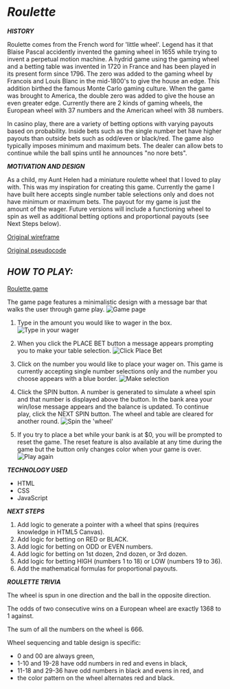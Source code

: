 # **_Roulette_**

**_HISTORY_**

Roulette comes from the French word for 'little wheel'. Legend has it that Blaise Pascal accidently invented the gaming wheel in 1655 while trying to invent a perpetual motion machine. A hydrid game using the gaming wheel and a betting table was invented in 1720 in France and has been played in its present form since 1796. The zero was added to the gaming wheel by Francois and Louis Blanc in the mid-1800's to give the house an edge. This addition birthed the famous Monte Carlo gaming culture. When the game was brought to America, the double zero was added to give the house an even greater edge. Currently there are 2 kinds of gaming wheels, the European wheel with 37 numbers and the American wheel with 38 numbers.

In casino play, there are a variety of betting options with varying payouts based on probability. Inside bets such as the single number bet have higher payouts than outside bets such as odd/even or black/red. The game also typically imposes minimum and maximum bets. The dealer can allow bets to continue while the ball spins until he announces "no nore bets".

**_MOTIVATION AND DESIGN_**

As a child, my Aunt Helen had a miniature roulette wheel that I loved to play with. This was my inspiration for creating this game. Currently the game I have built here accepts single number table selections only and does not have minimum or maximum bets. The payout for my game is just the amount of the wager. Future versions will include a functioning wheel to spin as well as additional betting options and proportional payouts (see Next Steps below).

[Original wireframe](https://wireframe.cc/pro/pp/3d912db8b264588)

[Original pseudocode](https://docs.google.com/document/d/1SJwBhMl_dXjQCciWCenDWi_vRhLC5N65a3xe0IveJaM/edit?usp=sharing)


## **_HOW TO PLAY:_**

[Roulette game](https://bethsmith0623.github.io/Roulette/)

The game page features a minimalistic design with a message bar that walks the user through game play.
![Game page](https://i.imgur.com/OxKwqMd.png)


1. Type in the amount you would like to wager in the box.
![Type in your wager](https://i.imgur.com/6mlSYtW.png)

2. When you click the PLACE BET button a message appears prompting you to make your table selection.
![Click Place Bet](https://i.imgur.com/rxBzT47.png)

3. Click on the number you would like to place your wager on. This game is currently accepting single number selections only and the number you choose appears with a blue border.
![Make selection](https://i.imgur.com/3vGO1ta.png)

4. Click the SPIN button. A number is generated to simulate a wheel spin and that number is displayed above the button. In the bank area your win/lose message appears and the balance is updated. To continue play, click the NEXT SPIN button. The wheel and table are cleared for another round.
![Spin the 'wheel'](https://i.imgur.com/UDDhAL3.png)

5. If you try to place a bet while your bank is at $0, you will be prompted to reset the game. The reset feature is also available at any time during the game but the button only changes color when your game is over.
![Play again](https://i.imgur.com/IwTbTq2.png)


**_TECHNOLOGY USED_**

* HTML  
* CSS  
* JavaScript  


**_NEXT STEPS_**

1. Add logic to generate a pointer with a wheel that spins (requires knowledge in HTML5 Canvas).
2. Add logic for betting on RED or BLACK.
3. Add logic for betting on ODD or EVEN numbers.
4. Add logic for betting on 1st dozen, 2nd dozen, or 3rd dozen.
5. Add logic for betting HIGH (numbers 1 to 18) or LOW (numbers 19 to 36).
6. Add the mathematical formulas for proportional payouts.


**_ROULETTE TRIVIA_**

The wheel is spun in one direction and the ball in the opposite direction.

The odds of two consecutive wins on a European wheel are exactly 1368 to 1 against.

The sum of all the numbers on the wheel is 666.

Wheel sequencing and table design is specific:  
* 0 and 00 are always green,  
* 1-10 and 19-28 have odd numbers in red and evens in black,  
* 11-18 and 29-36 have odd numbers in black and evens in red, and  
* the color pattern on the wheel alternates red and black.